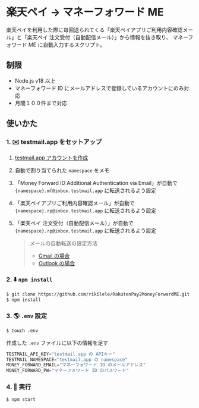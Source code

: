 # 楽天ペイ → マネーフォワード ME

楽天ペイを利用した際に毎回送られてくる「楽天ペイアプリご利用内容確認メール」と「楽天ペイ 注文受付（自動配信メール）」から情報を抜き取り、
マネーフォワード ME に自動入力するスクリプト。

## 制限

- Node.js v18 以上
- マネーフォワード ID にメールアドレスで登録しているアカウントにのみ対応
- 月間１００件まで対応

## 使いかた

### 1. ✉️ testmail.app をセットアップ

1. [testmail.app アカウントを作成](https://testmail.app/signup)
1. 自動で割り当てられた `namespace` をメモ
1. 「Money Forward ID Additional Authentication via Email」が自動で `{namespace}.mf@inbox.testmail.app` に転送されるよう設定
1. 「楽天ペイアプリご利用内容確認メール」が自動で `{namespace}.rp@inbox.testmail.app` に転送されるよう設定
1. 「楽天ペイ 注文受付（自動配信メール）」が自動で `{namespace}.rp@inbox.testmail.app` に転送されるよう設定

    > メールの自動転送の設定方法
    > - [Gmail の場合](https://support.google.com/mail/answer/10957)
    > - [Outlook の場合](https://support.microsoft.com/en-us/office/turn-on-automatic-forwarding-in-outlook-7f2670a1-7fff-4475-8a3c-5822d63b0c8e)

### 2. ⬇️ `npm install`

```sh
$ git clone https://github.com/rikilele/RakutenPay2MoneyForwardME.git
$ npm install
```

### 3. 🌎 `.env` 設定

```sh
$ touch .env
```

作成した `.env` ファイルに以下の情報を足す

```js
TESTMAIL_API_KEY="testmail.app の APIキー"
TESTMAIL_NAMESPACE="testmail.app の namespace"
MONEY_FORWARD_EMAIL="マネーフォワード ID のメールアドレス"
MONEY_FORWARD_PW="マネーフォワード ID のパスワード"
```

### 4. 🏃 実行

```sh
$ npm start
```
